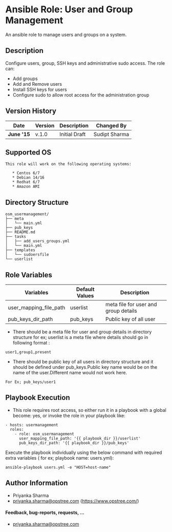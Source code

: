 Ansible Role: User and Group Management
========================================
An ansible role to manage users and groups on a system.

Description
-----------
Configure users, group, SSH keys and administrative sudo access. The role can:

* Add groups
* Add and Remove users
* Install SSH keys for users
* Configure sudo to allow root access for the administration group

Version History
---------------

|**Date**| **Version**| **Description**| **Changed By** |
|----------|---------|---------------|-----------------|
|**June '15** | v.1.0 | Initial Draft | Sudipt Sharma |

Supported OS
------------
```
This role will work on the following operating systems:

   * Centos 6/7
   * Debian 14/16
   * Redhat 6/7
   * Amazon AMI
```
Directory Structure
-------------------
```
osm_usermanagement/
├── meta
│   └── main.yml
├── pub_keys
├── README.md
├── tasks
│   ├── add_users_groups.yml
│   └── main.yml
├── templates
│   └── sudoersfile
└── userlist
```

Role Variables
--------------

|**Variables**| **Default Values**| **Description**|
|----------|---------|---------------|
| user_mapping_file_path | userlist | meta file for user and group details|
| pub_keys_dir_path | pub_keys | Public key of all user |


* There should be a meta file for user and group details in directory structure for ex; userlist is a meta file where details should go in following format :

```
user1,group1,present

```

* There should be public key of all users in directory structure and it should be defined under pub_keys.Public key name would be on the name of the user.Different name would not work here.

```
For Ex; pub_keys/user1

```

Playbook Execution
------------------
* This role requires root access, so either run it in a playbook with a global become: yes, or invoke the role in your playbook like:
```
- hosts: usermanagement
  roles:
    - role: osm_usermanagement
      user_mapping_file_path: '{{ playbook_dir }}/userlist'
      pub_keys_dir_path: '{{ playbook_dir }}/pub_keys'
```

Execute the playbook individually using the below command with required extra variables ( for ex; playbook name: users.yml):

 ``` ansible-playbook users.yml -e "HOST=host-name" ```

Author Information
------------------
* Priyanka Sharma
* priyanka.sharma@opstree.com
(https://www.opstree.com/)

#### Feedback, bug-reports, requests, ...

* priyanka.sharma@opstree.com
